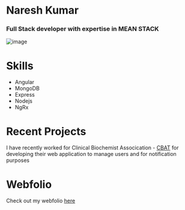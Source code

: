 # Naresh Kumar

### Full Stack developer with expertise in MEAN STACK 
![image](https://images.squarespace-cdn.com/content/v1/56b8dfcf62cd94ec072ddb33/1547134322115-TKQN4NJZILFDO4QZPK1D/ke17ZwdGBToddI8pDm48kKlpVKiEURsX431SqXz8nxBZw-zPPgdn4jUwVcJE1ZvWQUxwkmyExglNqGp0IvTJZUJFbgE-7XRK3dMEBRBhUpzVE_KPDWd5nuuyA2GuVyRzFpGKFhPO_p49iyD9f3TqR2SihW5_e2KtoMig5lJZCBA/Mean+Stack.png)
# Skills
- Angular 
- MongoDB
- Express
- Nodejs
- NgRx
# Recent Projects
I have recently worked for Clinical Biochemist Assocication - [CBAT](http://cbatindia.org/)
for developing their web application to manage users and for notification purposes

# Webfolio
Check out my webfolio [here](http://nplusstack.me)

